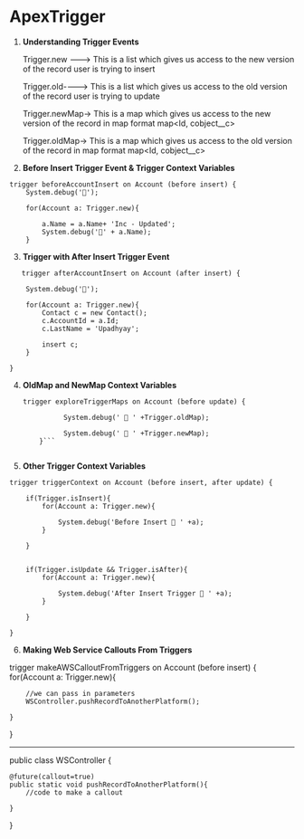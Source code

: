 # ApexTrigger

1) **Understanding Trigger Events**

    Trigger.new ---> This is a list which gives us access to the new version of the record user is trying to insert
   
    Trigger.old----> This is a list which gives us access to the old version of the record user is trying to update
   
    Trigger.newMap-> This is a map which gives us access to the new version of the record in map format
        				map<Id, cobject__c>
   
    Trigger.oldMap-> This is a map which gives us access to the old version of the record in map format
        				map<Id, cobject__c>



2) **Before Insert Trigger Event & Trigger Context Variables**

````
trigger beforeAccountInsert on Account (before insert) {
    System.debug('🚀');
    
    for(Account a: Trigger.new){
        
        a.Name = a.Name+ 'Inc - Updated';
        System.debug('🚀' + a.Name);
    }
````


3) **Trigger with After Insert Trigger Event**

```
   trigger afterAccountInsert on Account (after insert) {
    
    System.debug('🚀');
    
    for(Account a: Trigger.new){
        Contact c = new Contact();
        c.AccountId = a.Id;
        c.LastName = 'Upadhyay';
        
        insert c;
    }

}
```


4) **OldMap and NewMap Context Variables**

   ```
   trigger exploreTriggerMaps on Account (before update) {
    
             System.debug(' 🚀 ' +Trigger.oldMap);
    
             System.debug(' 🚀 ' +Trigger.newMap);
       }```


5) **Other Trigger Context Variables**

```
trigger triggerContext on Account (before insert, after update) {
    
    if(Trigger.isInsert){
        for(Account a: Trigger.new){
            
            System.debug('Before Insert 🚀 ' +a);
        }
        
    }
    
    
    if(Trigger.isUpdate && Trigger.isAfter){
        for(Account a: Trigger.new){
            
            System.debug('After Insert Trigger 🚀 ' +a);
        }
        
    }

}

```

6) **Making Web Service Callouts From Triggers**

trigger makeAWSCalloutFromTriggers on Account (before insert) {
    for(Account a: Trigger.new){
        
        //we can pass in parameters
        WSController.pushRecordToAnotherPlatform();
        
    }

}

------------------------------------------
public class WSController {
    
    @future(callout=true)
    public static void pushRecordToAnotherPlatform(){
        //code to make a callout
        
    }

}
   
